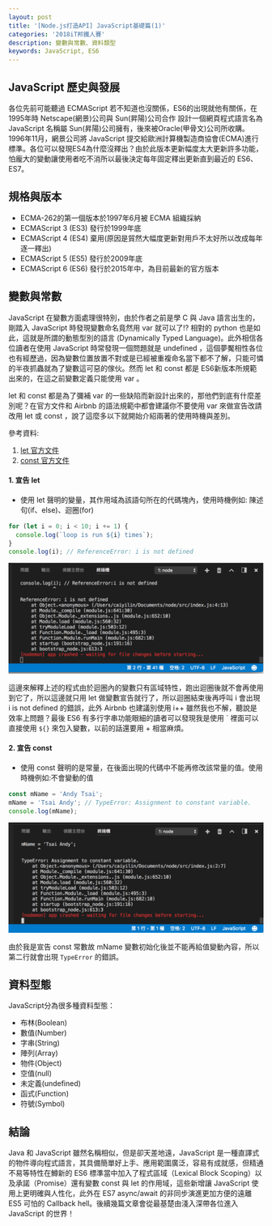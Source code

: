 ```yaml
---
layout: post
title: '[Node.js打造API] JavaScript基礎篇(1)'
categories: '2018iT邦鐵人賽'
description: 變數與常數、資料類型
keywords: JavaScript, ES6
---
```


## JavaScript 歷史與發展
各位先前可能聽過 ECMAScript 若不知道也沒關係，ES6的出現就他有關係，在1995年時 Netscape(網景)公司與 Sun(昇陽)公司合作 設計一個網頁程式語言名為 JavaScript 名稱屬 Sun(昇陽)公司擁有，後來被Oracle(甲骨文)公司所收購。1996年11月，網景公司將 JavaScript 提交給歐洲計算機製造商協會(ECMA)進行標準。各位可以發現ES4為什麼沒釋出？由於此版本更新幅度太大更新許多功能，怕龐大的變動讓使用者吃不消所以最後決定每年固定釋出更新直到最近的 ES6、ES7。

## 規格與版本
- ECMA-262的第一個版本於1997年6月被 ECMA 組織採納
- ECMAScript 3 (ES3) 發行於1999年底
- ECMAScript 4 (ES4) 棄用(原因是貿然大幅度更新對用戶不太好所以改成每年逐一釋出)
- ECMAScript 5 (ES5) 發行於2009年底
- ECMAScript 6 (ES6) 發行於2015年中，為目前最新的官方版本


## 變數與常數
JavaScript 在變數方面處理很特別，由於作者之前是學 C 與 Java 語言出生的，剛踏入 JavaScript 時發現變數命名竟然用 var 就可以了!? 相對的 python 也是如此，這就是所謂的動態型別的語言 (Dynamically Typed Language)。此外相信各位讀者在使用 JavaScript 時常發現一個問題就是 undefined ，這個夢魘相性各位也有經歷過，因為變數位置放置不對或是已經被重複命名當下都不了解，只能可憐的半夜抓蟲就為了變數這可惡的傢伙。然而 let 和 const 都是 ES6新版本所規範出來的，在這之前變數定義只能使用 var 。

let 和 const 都是為了彌補 var 的一些缺陷而新設計出來的，那他們到底有什麼差別呢？在官方文件和 Airbnb 的語法規範中都會建議你不要使用 var 來做宣告改請改用 let 或 const ，說了這麼多以下就開始介紹兩著的使用時機與差別。

參考資料:
1. [let 官方文件](https://developer.mozilla.org/en-US/docs/Web/JavaScript/Reference/Statements/let)
2. [const 官方文件](https://developer.mozilla.org/en-US/docs/Web/JavaScript/Reference/Statements/const)

#### 1. 宣告 let 
  - 使用 let 聲明的變量，其作用域為該語句所在的代碼塊內，使用時機例如: 陳述句(if、else)、迴圈(for)

```js
for (let i = 0; i < 10; i += 1) {
  console.log(`loop is run ${i} times`);
}
console.log(i); // ReferenceError: i is not defined
```

<img src="/images/posts/it2018/img1061218-1.png">

這邊來解釋上述的程式由於迴圈內的變數只有區域特性，跑出迴圈後就不會再使用到它了，所以這邊就只用 let 做變數宣告就行了，所以迴圈結束後再呼叫 i 會出現 i is not defined 的錯誤，此外 Airbnb 也建議別使用 i++ 雖然我也不解，聽說是效率上問題？最後 ES6 有多行字串功能眼細的讀者可以發現我是使用 \` 裡面可以直接使用 `${}` 來包入變數，以前的話還要用 + 相當麻煩。

#### 2. 宣告 const

  - 使用 const 聲明的是常量，在後面出現的代碼中不能再修改該常量的值。使用時機例如:不會變動的值

```js
const mName = 'Andy Tsai';
mName = 'Tsai Andy'; // TypeError: Assignment to constant variable.
console.log(mName);
```
<img src="/images/posts/it2018/img1061218-2.png">

由於我是宣告 const 常數故 mName 變數初始化後並不能再給值變動內容，所以第二行就會出現 `TypeError` 的錯誤。

## 資料型態

JavaScript分為很多種資料型態：
- 布林(Boolean)
- 數值(Number)
- 字串(String)
- 陣列(Array)
- 物件(Object)
- 空值(null)
- 未定義(undefined)
- 函式(Function)
- 符號(Symbol)

## 結論
Java 和 JavaScript 雖然名稱相似，但是卻天差地遠，JavaScript 是一種直譯式的物件導向程式語言，其具備簡單好上手、應用範圍廣泛，容易有成就感，但精通不易等特性在鱒新的 ES6 標準當中加入了程式區域（Lexical Block Scoping）以及承諾（Promise）還有變數 const 與 let 的作用域，這些新增讓 JavaScript 使用上更明確與人性化，此外在 ES7 async/await 的非同步演進更加方便的遠離 ES5 可怕的 Callback hell。後續幾篇文章會從最基楚由淺入深帶各位進入 JavaScript 的世界！
